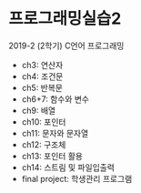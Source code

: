 # 프로그래밍실습2
2019-2 (2학기)
C언어 프로그래밍

* ch3: 연산자
* ch4: 조건문
* ch5: 반복문
* ch6+7: 함수와 변수
* ch9: 배열
* ch10: 포인터
* ch11: 문자와 문자열
* ch12: 구조체
* ch13: 포인터 활용
* ch14: 스트림 및 파일입출력
* final project: 학생관리 프로그램

